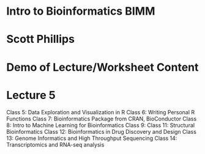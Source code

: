 # Intro to Bioinformatics BIMM 
# Scott Phillips
# Demo of Lecture/Worksheet Content

# Lecture 5
Class 5: Data Exploration and Visualization in R
Class 6: Writing Personal R Functions
Class 7: Bioinformatics Package from CRAN, BioConductor
Class 8: Intro to Machine Learning for Bioinformatics
Class 9: 
Class 11: Structural Bioinformatics
Class 12: Bioinformatics in Drug Discovery and Design
Class 13: Genome Informatics and High Throughput Sequencing
Class 14: Transcriptomics and RNA-seq analysis
